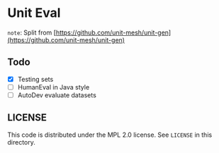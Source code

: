 # Unit Eval

`note`: Split from [https://github.com/unit-mesh/unit-gen](https://github.com/unit-mesh/unit-gen)

## Todo

- [x] Testing sets
- [ ] HumanEval in Java style
- [ ] AutoDev evaluate datasets

## LICENSE

This code is distributed under the MPL 2.0 license. See `LICENSE` in this directory.
